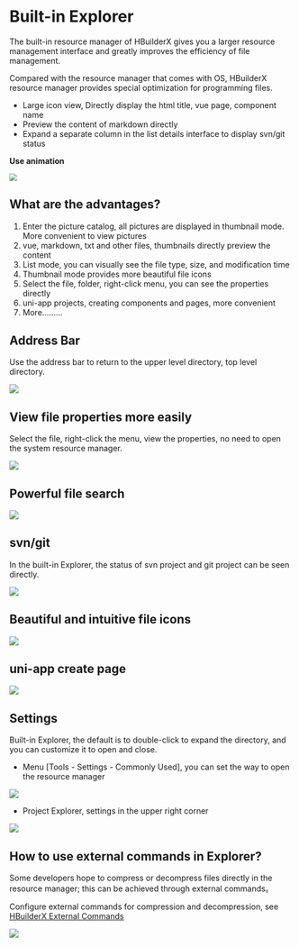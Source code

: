 # Built-in Explorer

The built-in resource manager of HBuilderX gives you a larger resource management interface and greatly improves the efficiency of file management.

Compared with the resource manager that comes with OS, HBuilderX resource manager provides special optimization for programming files.

- Large icon view, Directly display the html title, vue page, component name
- Preview the content of markdown directly
- Expand a separate column in the list details interface to display svn/git status

**Use animation**

<img src="/static/snapshots/tutorial/explorer/explorer_1_en.gif" style="zoom:80%;" class="border-1px" />

## What are the advantages?

1. Enter the picture catalog, all pictures are displayed in thumbnail mode. More convenient to view pictures
2. vue, markdown, txt and other files, thumbnails directly preview the content
3. List mode, you can visually see the file type, size, and modification time
4. Thumbnail mode provides more beautiful file icons
5. Select the file, folder, right-click menu, you can see the properties directly
6. uni-app projects, creating components and pages, more convenient
7. More.........

## Address Bar

Use the address bar to return to the upper level directory, top level directory.

<img src="/static/snapshots/tutorial/explorer/explorer_2.png" />


## View file properties more easily

Select the file, right-click the menu, view the properties, no need to open the system resource manager.

<img src="/static/snapshots/tutorial/explorer/explorer_3_en.png" class="hd-img" />

## Powerful file search

<img src="/static/snapshots/tutorial/explorer/explorer_4_en.png" class="hd-img" />


## svn/git 

In the built-in Explorer, the status of svn project and git project can be seen directly.

<img src="/static/snapshots/tutorial/explorer/explorer_5_en.png" class="hd-img"/>


## Beautiful and intuitive file icons

<img src="/static/snapshots/tutorial/explorer/explorer_6.png" class="border-1px"/>

##  uni-app create page

<img src="/static/snapshots/tutorial/explorer/explorer_7_en.png" class="hd-img"/>


## Settings

Built-in Explorer, the default is to double-click to expand the directory, and you can customize it to open and close.

- Menu [Tools - Settings - Commonly Used], you can set the way to open the resource manager

<img src="/static/snapshots/tutorial/explorer/explorer_8_en.png" class="hd-img"/>

- Project Explorer, settings in the upper right corner

<img src="/static/snapshots/tutorial/explorer/explorer_9_en.png" class="hd-img"/>

## How to use external commands in Explorer?

Some developers hope to compress or decompress files directly in the resource manager; this can be achieved through external commands。

Configure external commands for compression and decompression, see [HBuilderX External Commands](/Tutorial/UserGuide/externalCommands)

<img src="/static/snapshots/tutorial/explorer/explorer_10.png" class="border-1px"/>
